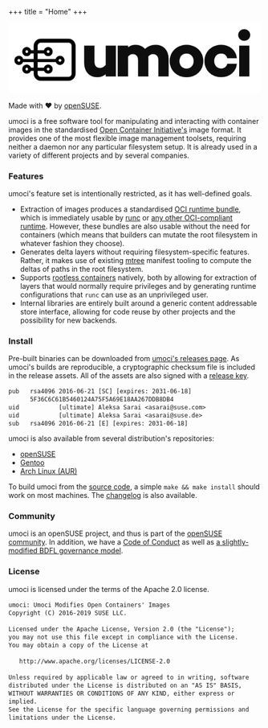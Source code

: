 +++
title = "Home"
+++

[![umoci](/umoci-black.png)](/)

Made with &#10084; by [openSUSE][openSUSE].

umoci is a free software tool for manipulating and interacting with container
images in the standardised [Open Container Initiative's][oci] image format. It
provides one of the most flexible image management toolsets, requiring neither
a daemon nor any particular filesystem setup. It is already used in a variety
of different projects and by several companies.

[openSUSE]: https://opensuse.org/
[oci]: https://www.opencontainers.org/

### Features ###

umoci's feature set is intentionally restricted, as it has well-defined goals.

* Extraction of images produces a standardised [OCI runtime
  bundle][oci-runtime], which is immediately usable by [runc][runc] or [any
  other OCI-compliant runtime][oci-runtimes]. However, these bundles are also
  usable without the need for containers (which means that builders can mutate
  the root filesystem in whatever fashion they choose).
* Generates delta layers without requiring filesystem-specific features.
  Rather, it makes use of existing [mtree][mtree(8)] manifest tooling to
  compute the deltas of paths in the root filesystem.
* Supports [rootless containers][rootless] natively, both by allowing for
  extraction of layers that would normally require privileges and by generating
  runtime configurations that `runc` can use as an unprivileged user.
* Internal libraries are entirely built around a generic content addressable
  store interface, allowing for code reuse by other projects and the
  possibility for new backends.

[mtree(8)]: https://www.freebsd.org/cgi/man.cgi?mtree(8)
[oci-runtime]: https://github.com/opencontainers/runtime-spec
[runc]: https://github.com/opencontainers/runc
[oci-runtimes]: https://github.com/opencontainers/runtime-spec/blob/v1.0.0/implementations.md
[rootless]: https://rootlesscontaine.rs/

### Install ###

Pre-built binaries can be downloaded from [umoci's releases page][releases]. As
umoci's builds are reproducible, a cryptographic checksum file is included in
the release assets. All of the assets are also signed with a [release
key][umoci-keyring].

```text
pub   rsa4096 2016-06-21 [SC] [expires: 2031-06-18]
      5F36C6C61B5460124A75F5A69E18AA267DDB8DB4
uid           [ultimate] Aleksa Sarai <asarai@suse.com>
uid           [ultimate] Aleksa Sarai <asarai@suse.de>
sub   rsa4096 2016-06-21 [E] [expires: 2031-06-18]
```

umoci is also available from several distribution's repositories:

* [openSUSE](https://software.opensuse.org/package/umoci)
* [Gentoo](https://packages.gentoo.org/packages/app-emulation/umoci)
* [Arch Linux (AUR)](https://aur.archlinux.org/packages/umoci/)

To build umoci from the [source code][source], a simple `make && make install`
should work on most machines. The [changelog][changelog] is also available.

[releases]: https://github.com/openSUSE/umoci/releases
[umoci-keyring]: /umoci.keyring
[source]: https://github.com/openSUSE/umoci
[changelog]: /changelog

### Community ###

umoci is an openSUSE project, and thus is part of the [openSUSE
community][openSUSE]. In addition, we have a [Code of Conduct][umoci-coc] as
well as [a slightly-modified BDFL governance model][umoci-governance].

[openSUSE]: https://www.opensuse.org/
[umoci-coc]: /code-of-conduct
[umoci-governance]: /governance

### License ###

umoci is licensed under the terms of the Apache 2.0 license.

```text
umoci: Umoci Modifies Open Containers' Images
Copyright (C) 2016-2019 SUSE LLC.

Licensed under the Apache License, Version 2.0 (the "License");
you may not use this file except in compliance with the License.
You may obtain a copy of the License at

   http://www.apache.org/licenses/LICENSE-2.0

Unless required by applicable law or agreed to in writing, software
distributed under the License is distributed on an "AS IS" BASIS,
WITHOUT WARRANTIES OR CONDITIONS OF ANY KIND, either express or implied.
See the License for the specific language governing permissions and
limitations under the License.
```
